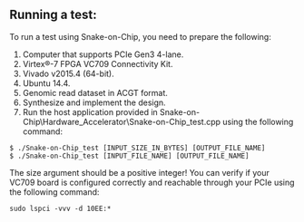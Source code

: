 ## Running a test:
To run a test using Snake-on-Chip, you need to prepare the following:

1. Computer that supports PCIe Gen3 4-lane.
2. Virtex®-7 FPGA VC709 Connectivity Kit.
3. Vivado v2015.4 (64-bit).
4. Ubuntu 14.4.
5. Genomic read dataset in ACGT format.
6. Synthesize and implement the design.
7. Run the host application provided in Snake-on-Chip\Hardware_Accelerator\Snake-on-Chip_test.cpp using the following command:
```
$ ./Snake-on-Chip_test [INPUT_SIZE_IN_BYTES] [OUTPUT_FILE_NAME]
$ ./Snake-on-Chip_test [INPUT_FILE_NAME] [OUTPUT_FILE_NAME]
```
The size argument should be a positive integer! You can verify if your VC709 board is configured correctly and reachable through your PCIe using the following command:
```
sudo lspci -vvv -d 10EE:*
```
